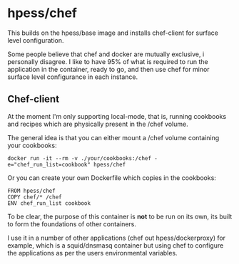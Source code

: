 # hpess/chef
This builds on the hpess/base image and installs chef-client for surface level configuration.

Some people believe that chef and docker are mutually exclusive, i personally disagree.  I like to have 95% of what is required to run the application in the container, ready to go, and then use chef for minor surface level configurance in each instance.

## Chef-client
At the moment I'm only supporting local-mode, that is, running cookbooks and recipes which are physically present in the /chef volume.

The general idea is that you can either mount a /chef volume containing your cookbooks:
```
docker run -it --rm -v ./your/cookbooks:/chef -e="chef_run_list=cookbook" hpess/chef
```
Or you can create your own Dockerfile which copies in the cookbooks:
```
FROM hpess/chef
COPY chef/* /chef
ENV chef_run_list cookbook
```

To be clear, the purpose of this container is **not** to be run on its own, its built to form the foundations of other containers.

I use it in a number of other applications (chef out hpess/dockerproxy) for example, which is a squid/dnsmasq container but using chef to configure the applications as per the users environmental variables.
